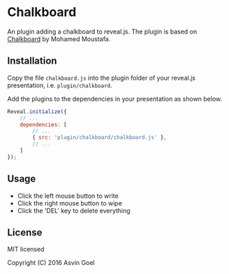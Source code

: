 # Chalkboard

An plugin adding a chalkboard to reveal.js. The plugin is based on [Chalkboard](https://github.com/mmoustafa/Chalkboard) by Mohamed Moustafa.

## Installation

Copy the file ```chalkboard.js``` into the plugin folder of your reveal.js presentation, i.e. ```plugin/chalkboard```.

Add the plugins to the dependencies in your presentation as shown below. 

```javascript
Reveal.initialize({
	// ...
	dependencies: [
		// ... 
		{ src: 'plugin/chalkboard/chalkboard.js' },
		// ... 
	]
});
```
## Usage

- Click the left mouse button to write
- Click the right mouse button to wipe
- Click the 'DEL' key to delete everything </li>

## License

MIT licensed

Copyright (C) 2016 Asvin Goel
